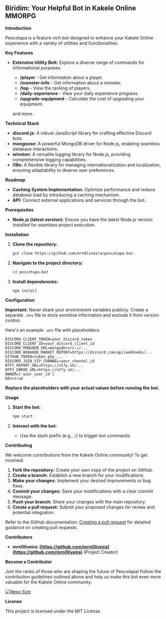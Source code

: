## Biridim: Your Helpful Bot in Kakele Online MMORPG
**Introduction**

Pescotapa is a feature-rich bot designed to enhance your Kakele Online experience with a variety of utilities and functionalities.

**Key Features**

- **Extensive Utility Belt:** Explore a diverse range of commands for informational purposes.
  - **/player** - Get information about a player.
  - **/monster-info** - Get information about a monster.
  - **/top** - View the ranking of players.
  - **/daily-experience** - View your daily experience progress.
  - **/upgrade-equipment** - Calculate the cost of upgrading your equipment.
  
  and more.

**Technical Stack**

- **discord.js:** A robust JavaScript library for crafting effective Discord bots.
- **mongoose:** A powerful MongoDB driver for Node.js, enabling seamless database interactions.
- **winston:** A versatile logging library for Node.js, providing comprehensive logging capabilities.
- **i18n:** A flexible library for managing internationalization and localization, ensuring adaptability to diverse user preferences.

**Roadmap**

- **Caching System Implementation:** Optimize performance and reduce database load by introducing a caching mechanism.
- **API:** Connect external applications and services through the bot.

**Prerequisites**

- **Node.js (latest version):** Ensure you have the latest Node.js version installed for seamless project execution.

**Installation**

1. **Clone the repository:**

   ```bash
   git clone https://github.com/mrn0liveira/pescotapa-bot
   ```

2. **Navigate to the project directory:**

   ```bash
   cd pescotapa-bot
   ```

3. **Install dependencies:**

   ```bash
   npm install
   ```

**Configuration**

**Important:** Never share your environment variables publicly. Create a separate `.env` file to store sensitive information and exclude it from version control.

Here's an example `.env` file with placeholders:

```
DISCORD_CLIENT_TOKEN=your_discord_token
DISCORD_CLIENT_ID=your_discord_client_id
DISCORD_MONGODB_URL=mongodb+srv://...
DISCORD_WEBHOOK_MARKET_REPORT=https://discord.com/api/webhooks/...
GITHUB_TOKEN=token_ghp_...
DISCORD_JOIN_VIP_CHANNEL=your_channel_id
NTFY_REPORT_URL=https://ntfy.sh/...
NTFY_ERROR_URL=https://ntfy.sh/...
OWNER=['your_user_id']
DEV=true
```

**Replace the placeholders with your actual values before running the bot.**

**Usage**

1. **Start the bot:**

   ```bash
   npm start
   ```

2. **Interact with the bot:**

   - Use the slash prefix (e.g., `/`) to trigger bot commands.

**Contributing**

We welcome contributions from the Kakele Online community! To get involved:

1. **Fork the repository:** Create your own copy of the project on GitHub.
2. **Create a branch:** Establish a new branch for your modifications.
3. **Make your changes:** Implement your desired improvements or bug fixes.
4. **Commit your changes:** Save your modifications with a clear commit message.
5. **Push your branch:** Share your changes with the main repository.
6. **Create a pull request:** Submit your proposed changes for review and potential integration.

Refer to the GitHub documentation: [Creating a pull request](https://help.github.com/en/github/collaborating-with-issues-and-pull-requests/creating-a-pull-request) for detailed guidance on creating pull requests.

**Contributors**

- **mrn0liveira: [https://github.com/mrn0liveira](https://github.com/mrn0liveira)** (Project Creator)

**Become a Contributor**

Join the ranks of those who are shaping the future of Pescotapa! Follow the contribution guidelines outlined above and help us make this bot even more valuable for the Kakele Online community.


[![Repo Size](https://img.shields.io/github/repo-size/mrn0liveira/pescotapa-bot?style=for-the-badge)](https://img.shields.io/github/repo-size/mrn0liveira/pescotapa-bot?style=for-the-badge)

**License**

This project is licensed under the MIT License.